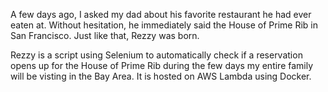 A few days ago, I asked my dad about his favorite restaurant he had ever eaten at. Without hesitation, he immediately said the House of Prime Rib in San Francisco. Just like that, Rezzy was born. 

Rezzy is a script using Selenium to automatically check if a reservation opens up for the House of Prime Rib during the few days my entire family will be visting in the Bay Area. It is hosted on AWS Lambda using Docker.
